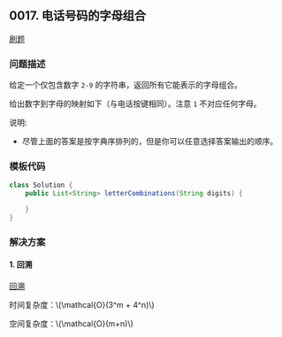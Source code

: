 <script src="https://cdn.bootcss.com/mathjax/2.7.7/MathJax.js?config=TeX-AMS-MML_HTMLorMML"></script>

## 0017. 电话号码的字母组合

[刷题](qu0017/solu/Solution.java)

### 问题描述

给定一个仅包含数字 `2-9` 的字符串，返回所有它能表示的字母组合。

给出数字到字母的映射如下（与电话按键相同）。注意 `1` 不对应任何字母。

说明:

* 尽管上面的答案是按字典序排列的，但是你可以任意选择答案输出的顺序。

### 模板代码

``` java
class Solution {
    public List<String> letterCombinations(String digits) {

    }
}
```

### 解决方案

#### 1. 回溯

[回溯](qu0017/solu1/Solution.java)

时间复杂度：\\(\mathcal{O}(3^m + 4^n)\\)

空间复杂度：\\(\mathcal{O}(m+n)\\)

